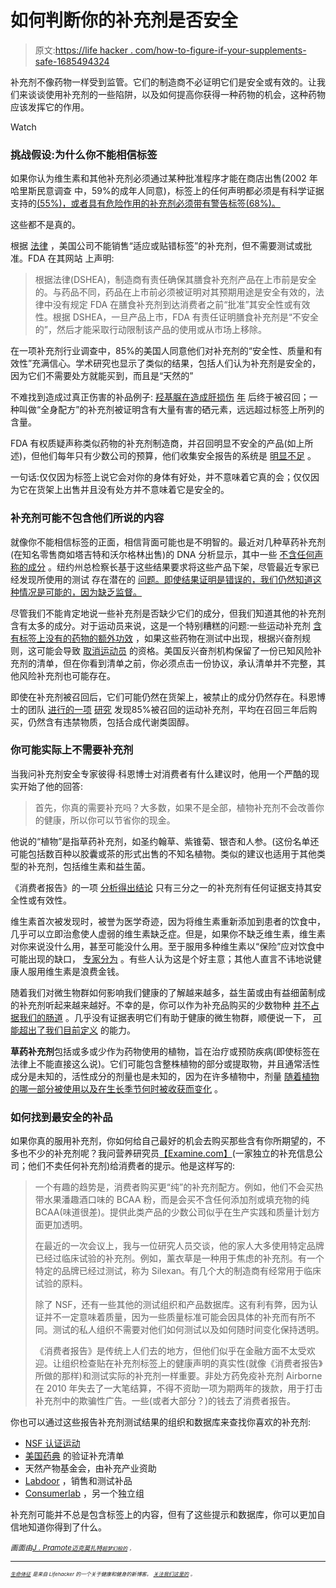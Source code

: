 # 如何判断你的补充剂是否安全

> 原文:[https://life hacker . com/how-to-figure-if-your-supplements-safe-1685494324](https://lifehacker.com/how-to-figure-out-if-your-supplements-are-safe-1685494324)

补充剂不像药物一样受到监管。它们的制造商不必证明它们是安全或有效的。让我们来谈谈使用补充剂的一些陷阱，以及如何提高你获得一种药物的机会，这种药物应该发挥它的作用。

Watch

### 挑战假设:为什么你不能相信标签

如果你认为维生素和其他补充剂必须通过某种批准程序才能在商店出售(2002 年哈里斯民意调查 中，59%的成年人同意)，标签上的任何声明都必须是有科学证据支持的[(55%)，或者具有危险作用的补充剂必须带有警告标签(68%)。](http://lifehacker.com/snake-oil-chart-highlights-the-worth-or-lack-thereof-5500087)

这些都不是真的。

根据 [法律](http://www.fda.gov/food/dietarysupplements/) ，美国公司不能销售“适应或贴错标签”的补充剂，但不需要测试或批准。FDA 在其网站 上声明:

> 根据法律(DSHEA)，制造商有责任确保其膳食补充剂产品在上市前是安全的。与药品不同，药品在上市前必须被证明对其预期用途是安全有效的，法律中没有规定 FDA 在膳食补充剂到达消费者之前“批准”其安全性或有效性。根据 DSHEA，一旦产品上市，FDA 有责任证明膳食补充剂是“不安全的”，然后才能采取行动限制该产品的使用或从市场上移除。

在一项补充剂行业调查中，85%的美国人同意他们对补充剂的“安全性、质量和有效性”充满信心。学术研究也显示了类似的结果，包括人们认为补充剂是安全的，因为它们不需要处方就能买到，而且是“天然的”

不难找到造成过真正伤害的补品例子: [羟基脲在造成肝损伤](http://www.fda.gov/forconsumers/consumerupdates/ucm152152.htm) [年](http://www.reuters.com/article/2010/02/12/us-hydroxycut-liver-idUSTRE61B4P720100212) 后终于被召回；一种叫做“全身配方”的补充剂被证明含有大量有害的硒元素，远远超过标签上所列的含量。

FDA 有权质疑声称类似药物的补充剂制造商，并召回明显不安全的产品(如上所述)，但他们每年只有少数公司的预算，他们收集安全报告的系统是 [明显不足](http://www.nejm.org/doi/full/10.1056/NEJMp1315559) 。

一句话:仅仅因为标签上说它会对你的身体有好处，并不意味着它真的会；仅仅因为它在货架上出售并且没有处方并不意味着它是安全的。

### 补充剂可能不包含他们所说的内容

就像你不能相信标签的正面，相信背面可能也是不明智的。最近对几种草药补充剂(在知名零售商如塔吉特和沃尔格林出售)的 DNA 分析显示，其中一些 [不含任何声称的成分](http://www.csmonitor.com/USA/USA-Update/2015/0203/Ginseng-or-a-rice-filler-Major-retailers-sell-fraudulent-supplements) 。纽约州总检察长基于这些结果要求将这些产品下架，尽管最近专家已经发现所使用的测试 存在潜在的 [问题。即使结果证明是错误的，我们仍然知道这种情况是可能的，因为缺乏监督。](http://www.newyorker.com/tech/elements/dna-barcoding-new-york-dietary-supplement)

尽管我们不能肯定地说一些补充剂是否缺少它们的成分，但我们知道其他的补充剂含有太多的成分。对于运动员来说，这是一个特别糟糕的问题:一些运动补充剂 [含有标签上没有的药物的额外功效](http://www.ncbi.nlm.nih.gov/pubmed/18563865) ，如果这些药物在测试中出现，根据兴奋剂规则，这可能会导致 [取消运动员](http://www.usada.org/substances/supplement-411/) 的资格。美国反兴奋剂机构保留了一份已知风险补充剂的清单，但在你看到清单之前，你必须点击一份协议，承认清单并不完整，其他风险补充剂也可能存在。

即使在补充剂被召回后，它们可能仍然在货架上，被禁止的成分仍然存在。科恩博士的团队 [进行的一项](http://www.latimes.com/science/sciencenow/la-sci-supplements-fda-recall-20141021-story.html) [研究](http://jama.jamanetwork.com/article.aspx?articleid=1917421) 发现85%被召回的运动补充剂，平均在召回三年后购买，仍然含有违禁物质，包括合成代谢类固醇。

### **你可能实际上不需要补充剂**

当我问补充剂安全专家彼得·科恩博士对消费者有什么建议时，他用一个严酷的现实开始了他的回答:

> 首先，你真的需要补充吗？大多数，如果不是全部，植物补充剂不会改善你的健康，所以你可以节省你的现金。

他说的“植物”是指草药补充剂，如圣约翰草、紫锥菊、银杏和人参。(这份名单还可能包括数百种以胶囊或茶的形式出售的不知名植物。类似的建议也适用于其他类型的补充剂，包括维生素和益生菌。

《消费者报告》的一项 [分析得出结论](http://www.consumerreports.org/cro/2012/05/dangerous-supplements/index.htm) 只有三分之一的补充剂有任何证据支持其安全性或有效性。

维生素首次被发现时，被誉为医学奇迹，因为将维生素重新添加到患者的饮食中，几乎可以立即治愈使人虚弱的维生素缺乏症。但是，如果你不缺乏维生素，维生素对你来说没什么用，甚至可能没什么用。至于服用多种维生素以“保险”应对饮食中可能出现的缺口， [专家分为](http://lifehacker.com/do-i-really-need-to-take-a-multivitamin-504950460) 。有些人认为这是个好主意；其他人直言不讳地说健康人服用维生素是浪费金钱。

随着我们对微生物群如何影响我们健康的了解越来越多，益生菌或由有益细菌制成的补充剂听起来越来越好。不幸的是，你可以作为补充品购买的少数物种 [并不占据我们的肠道](http://www.motherjones.com/environment/2013/04/should-you-take-probiotics-supplement) 。几乎没有证据表明它们有助于健康的微生物群，顺便说一下， [可能超出了我们目前定义](http://www.nytimes.com/2014/11/02/opinion/sunday/there-is-no-healthy-microbiome.html?referrer=&_r=0) 的能力。

**草药补充剂**包括或多或少作为药物使用的植物，旨在治疗或预防疾病(即使标签在法律上不能直接这么说)。它们可能包含整株植物的部分或提取物，并且通常活性成分是未知的，活性成分的剂量也是未知的，因为在许多植物中，剂量 [随着植物的哪一部分被使用以及在生长季节何时被收获而变化](http://www.efsa.europa.eu/en/search/doc/1249.pdf) 。

### 如何找到最安全的补品

如果你真的服用补充剂，你如何给自己最好的机会去购买那些含有你所期望的，不多也不少的补充剂呢？我问营养研究员[【Examine.com】](http://examine.com/)(一家独立的补充信息公司；他们不卖任何补充剂)给消费者的提示。他是这样写的:

> 一个有趣的趋势是，消费者购买更“纯”的补充剂配方。例如，他们不会买热带水果潘趣酒口味的 BCAA 粉，而是会买不含任何添加剂或填充物的纯 BCAA(味道很差)。提供此类产品的少数公司似乎在生产实践和质量计划方面更加透明。
> 
> 在最近的一次会议上，我与一位研究人员交谈，他的家人大多使用特定品牌已经过临床试验的补充剂。例如，薰衣草是一种用于焦虑的补充剂。有一个特定的品牌已经过测试，称为 Silexan。有几个大的制造商有经常用于临床试验的原料。
> 
> 除了 NSF，还有一些其他的测试组织和产品数据库。这有利有弊，因为认证并不一定意味着质量，因为一些质量标准可能会因具体的补充而有所不同。测试的私人组织不需要对他们如何测试以及如何随时间变化保持透明。
> 
> 《消费者报告》是传统上人们去的地方，但他们似乎在金融方面不太受欢迎。让组织检查贴在补充剂标签上的健康声明的真实性(就像《消费者报告》所做的那样)和测试实际的补充剂一样重要。非处方药免疫补充剂 Airborne 在 2010 年失去了一大笔结算，不得不资助一项为期两年的拨款，用于打击补充剂中的欺骗性广告。一些(或者大部分？)的钱去了消费者报告。

你也可以通过这些报告补充剂测试结果的组织和数据库来查找你喜欢的补充剂:

*   [NSF 认证运动](http://www.nsfsport.com/listings/certified_products.asp)
*   [美国药典](http://www.usp.org/usp-verification-services/usp-verified-dietary-supplements) 的验证补充清单
*   天然产物基金会，由补充产业资助
*   [Labdoor](https://labdoor.com/) ，销售和测试补品
*   [Consumerlab](https://www.consumerlab.com/) ，另一个独立组

补充剂可能并不总是包含标签上的内容，但有了这些提示和数据库，你可以更加自信地知道你得到了什么。

*<small>画面由</small>*[*<small>J . Pramote</small>*](http://www.shutterstock.com/pic-234879508/stock-photo-supplement-bottle.html?src=id&ws=1)*<small></small>*<small>[*<small>迈克莫扎特</small>*](https://www.flickr.com/photos/jeepersmedia/15770041228)*<small>[*<small>超梦幻般的</small>*](https://www.flickr.com/photos/superfantastic/4016241122) *<small>，<small></small></small>*</small>*</small>

* * *

<small><small>[*<small>生命体征</small>*](http://vitals.lifehacker.com/) <small>*是来自 Lifehacker 的一个关于健康和健身的新博客。*</small> [*<small>关注我们这里的</small>*](https://twitter.com/VitalsLH) <small>*。*</small></small></small>

<small><small></small></small>